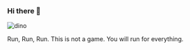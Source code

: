 ### Hi there 👋

<!--
**hlldgn/hlldgn** is a ✨ _special_ ✨ repository because its `README.md` (this file) appears on your GitHub profile.

Here are some ideas to get you started:

- 🔭 I’m currently working on ...
- 🌱 I’m currently learning ...
- 👯 I’m looking to collaborate on ...
- 🤔 I’m looking for help with ...
- 💬 Ask me about ...
- 📫 How to reach me: ...
- 😄 Pronouns: ...
- ⚡ Fun fact: ...
-->
![dino](https://user-images.githubusercontent.com/100942011/223442660-42a49a2a-8f52-41ab-9a7a-131157d6302d.gif)


Run, Run, Run. This is not a game. You will run for everything.
